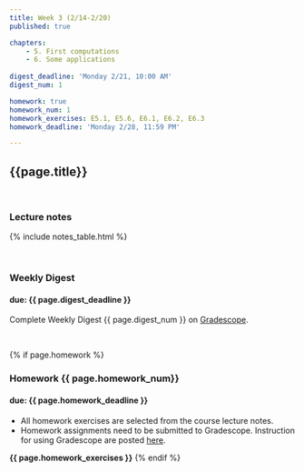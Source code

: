 ```yaml
---
title: Week 3 (2/14-2/20)
published: true

chapters:
    - 5. First computations
    - 6. Some applications
  
digest_deadline: 'Monday 2/21, 10:00 AM'
digest_num: 1

homework: true
homework_num: 1
homework_exercises: E5.1, E5.6, E6.1, E6.2, E6.3 
homework_deadline: 'Monday 2/28, 11:59 PM'

---
```


<style>
    ul {
        padding-left: 20px;
    }
</style>


## {{page.title}}

<br/>

### Lecture notes

{% include notes_table.html %}


<br/>

### Weekly Digest 
#### due: {{ page.digest_deadline }}


Complete Weekly Digest {{ page.digest_num }} on [Gradescope](https://www.gradescope.com).

<br/>


{% if page.homework %}
### Homework {{ page.homework_num}} 
#### due: {{ page.homework_deadline }}

* All homework exercises are selected from the course lecture notes.
* Homework assignments need to be submitted to Gradescope. Instruction for
using Gradescope are posted [here](https://gradescope.ubmath.info).

<b>{{ page.homework_exercises }}</b>
{% endif %}
